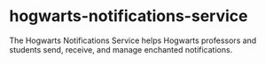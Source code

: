 # hogwarts-notifications-service
The Hogwarts Notifications Service helps Hogwarts professors and students send, receive, and manage enchanted notifications.
